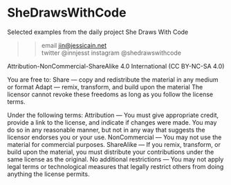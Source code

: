 # SheDrawsWithCode
Selected examples from the daily project She Draws With Code

>> email      jin@jessicain.net   
>> twitter    @innjesst
>> instagram  @shedrawswithcode

Attribution-NonCommercial-ShareAlike 4.0 International (CC BY-NC-SA 4.0) 

You are free to:
Share — copy and redistribute the material in any medium or format
Adapt — remix, transform, and build upon the material
The licensor cannot revoke these freedoms as long as you follow the license terms.

Under the following terms:
Attribution — You must give appropriate credit, provide a link to the license, 
and indicate if changes were made. You may do so in any reasonable manner, 
but not in any way that suggests the licensor endorses you or your use.
NonCommercial — You may not use the material for commercial purposes.
ShareAlike — If you remix, transform, or build upon the material, you must distribute 
your contributions under the same license as the original.
No additional restrictions — You may not apply legal terms or technological measures 
that legally restrict others from doing anything the license permits.

